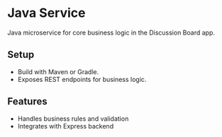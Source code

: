 # Java Service

Java microservice for core business logic in the Discussion Board app.

## Setup
- Build with Maven or Gradle.
- Exposes REST endpoints for business logic.

## Features
- Handles business rules and validation
- Integrates with Express backend
